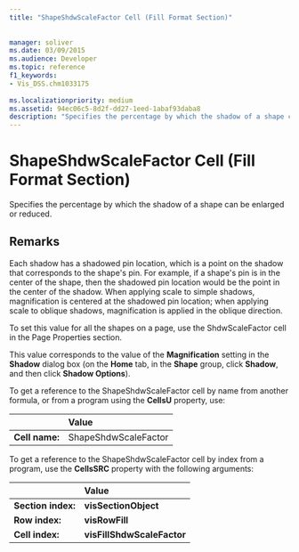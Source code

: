 ```yaml
---
title: "ShapeShdwScaleFactor Cell (Fill Format Section)"
 
 
manager: soliver
ms.date: 03/09/2015
ms.audience: Developer
ms.topic: reference
f1_keywords:
- Vis_DSS.chm1033175
 
ms.localizationpriority: medium
ms.assetid: 94ec06c5-8d2f-dd27-1eed-1abaf93daba8
description: "Specifies the percentage by which the shadow of a shape can be enlarged or reduced."
---
```


# ShapeShdwScaleFactor Cell (Fill Format Section)

Specifies the percentage by which the shadow of a shape can be enlarged or reduced.
  
## Remarks

Each shadow has a shadowed pin location, which is a point on the shadow that corresponds to the shape's pin. For example, if a shape's pin is in the center of the shape, then the shadowed pin location would be the point in the center of the shadow. When applying scale to simple shadows, magnification is centered at the shadowed pin location; when applying scale to oblique shadows, magnification is applied in the oblique direction. 
  
To set this value for all the shapes on a page, use the ShdwScaleFactor cell in the Page Properties section.
  
This value corresponds to the value of the **Magnification** setting in the **Shadow** dialog box (on the **Home** tab, in the **Shape** group, click **Shadow**, and then click **Shadow Options**).
  
To get a reference to the ShapeShdwScaleFactor cell by name from another formula, or from a program using the **CellsU** property, use: 
  
||Value |
|:-----|:-----|
|**Cell name:**  <br/> |ShapeShdwScaleFactor  <br/> |
   
To get a reference to the ShapeShdwScaleFactor cell by index from a program, use the **CellsSRC** property with the following arguments: 
  
||Value |
|:-----|:-----|
|**Section index:**  <br/> |**visSectionObject** <br/> |
|**Row index:**  <br/> |**visRowFill** <br/> |
|**Cell index:**  <br/> |**visFillShdwScaleFactor** <br/> |
   

